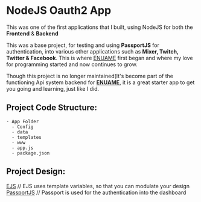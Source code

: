 # NodeJS Oauth2 App

This was one of the first applications that I built, using NodeJS for both the **Frontend** & **Backend**

This was a base project, for testing and using **PassportJS** for authentication, into various other applications such as **Mixer, Twitch, Twitter & Facebook**. This is where [ENUAME](https://enua.me) first began and where my love for programming started and now continues to grow.

Though this project is no longer maintained(It's become part of the functioning Api system backend for **[ENUAME](https://enua.me)**, it is a great starter app to get you going and learning, just like I did.

## Project Code Structure:
    - App Folder
      - Config
      - data
      - templates
      - www
      - app.js
      - package.json

## Project Design:

[EJS](https://ejs.co) // EJS uses template variables, so that you can modulate your design 
[PassportJS](http://www.passportjs.org) // Passport is used for the authentication into the dashboard
